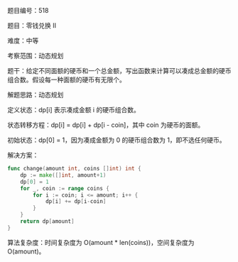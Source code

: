 题目编号：518

题目：零钱兑换 II

难度：中等

考察范围：动态规划

题干：给定不同面额的硬币和一个总金额，写出函数来计算可以凑成总金额的硬币组合数。假设每一种面额的硬币有无限个。

解题思路：动态规划

定义状态：dp[i] 表示凑成金额 i 的硬币组合数。

状态转移方程：dp[i] = dp[i] + dp[i - coin]，其中 coin 为硬币的面额。

初始状态：dp[0] = 1，因为凑成金额为 0 的硬币组合数为 1，即不选任何硬币。

解决方案：

```go
func change(amount int, coins []int) int {
    dp := make([]int, amount+1)
    dp[0] = 1
    for _, coin := range coins {
        for i := coin; i <= amount; i++ {
            dp[i] += dp[i-coin]
        }
    }
    return dp[amount]
}
```

算法复杂度：时间复杂度为 O(amount * len(coins))，空间复杂度为 O(amount)。